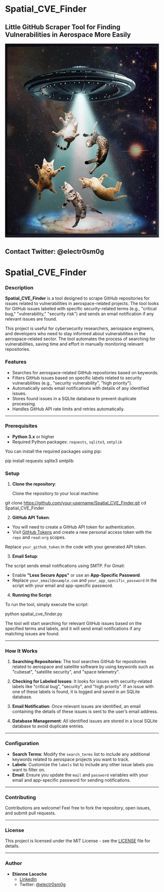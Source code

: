 # Spatial_CVE_Finder

## Little GitHub Scraper Tool for Finding Vulnerabilities in Aerospace More Easily

![](https://github.com/electr0sm0g/Spatial_CVE_Finder/blob/main/Screenshot%202025-02-09%20at%2018.15.20.png)

## Contact Twitter: @electr0sm0g

# Spatial_CVE_Finder

### Description

**Spatial_CVE_Finder** is a tool designed to scrape GitHub repositories for issues related to vulnerabilities in aerospace-related projects. The tool looks for GitHub issues labeled with specific security-related terms (e.g., "critical bug," "vulnerability," "security risk") and sends an email notification if any relevant issues are found.

This project is useful for cybersecurity researchers, aerospace engineers, and developers who need to stay informed about vulnerabilities in the aerospace-related sector. The tool automates the process of searching for vulnerabilities, saving time and effort in manually monitoring relevant repositories.

### Features

- Searches for aerospace-related GitHub repositories based on keywords.
- Filters GitHub issues based on specific labels related to security vulnerabilities (e.g., "security vulnerability", "high priority").
- Automatically sends email notifications with details of any identified issues.
- Stores found issues in a SQLite database to prevent duplicate processing.
- Handles GitHub API rate limits and retries automatically.

---

### Prerequisites

- **Python 3.x** or higher
- Required Python packages: `requests`, `sqlite3`, `smtplib`

You can install the required packages using pip:

pip install requests sqlite3 smtplib


### Setup

1. **Clone the repository**:
   
   Clone the repository to your local machine:
   
git clone https://github.com/your-username/Spatial_CVE_Finder.git cd Spatial_CVE_Finder


2. **GitHub API Token**:

- You will need to create a GitHub API token for authentication.
- Visit [GitHub Tokens](https://github.com/settings/tokens) and create a new personal access token with the `repo` and `read:org` scopes.

Replace `your_github_token` in the code with your generated API token.

3. **Email Setup**:

The script sends email notifications using SMTP. For Gmail:
- Enable **"Less Secure Apps"** or use an **App-Specific Password**.
- Replace `your_email@example.com` and `your_app_specific_password` in the script with your email and app-specific password.

4. **Running the Script**:

To run the tool, simply execute the script:

python spatial_cve_finder.py


The tool will start searching for relevant GitHub issues based on the specified terms and labels, and it will send email notifications if any matching issues are found.

---

### How It Works

1. **Searching Repositories**:
The tool searches GitHub for repositories related to aerospace and satellite software by using keywords such as "cubesat", "satellite security", and "space telemetry".

2. **Checking for Labeled Issues**:
It looks for issues with security-related labels like "critical bug", "security", and "high priority". If an issue with one of these labels is found, it is logged and saved in an SQLite database.

3. **Email Notification**:
Once relevant issues are identified, an email containing the details of these issues is sent to the user’s email address.

4. **Database Management**:
All identified issues are stored in a local SQLite database to avoid duplicate entries.

---

### Configuration

- **Search Terms**: Modify the `search_terms` list to include any additional keywords related to aerospace projects you want to track.
- **Labels**: Customize the `labels` list to include any other issue labels you want to filter on.
- **Email**: Ensure you update the `mail` and `password` variables with your email and app-specific password for sending notifications.

---

### Contributing

Contributions are welcome! Feel free to fork the repository, open issues, and submit pull requests.

---

### License

This project is licensed under the MIT License - see the [LICENSE](LICENSE) file for details.

---

### Author

- **Etienne Lacoche**
  - [LinkedIn](https://fr.linkedin.com/in/etiennelacoche)
  - Twitter: [@electr0sm0g](https://twitter.com/electr0sm0g)



